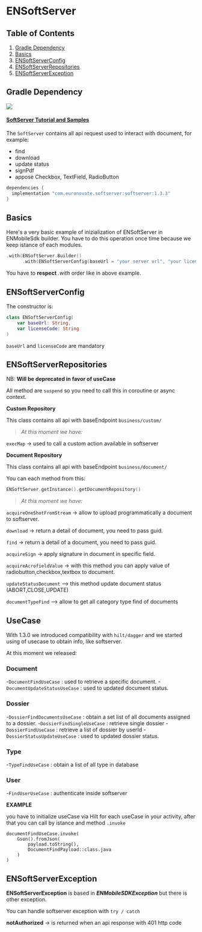 # ENSoftServer

## Table of Contents
1. [Gradle Dependency](#gradle-dependency)
2. [Basics](#basics)
3. [ENSoftServerConfig](#ENSoftServerConfig)
4. [ENSoftServerRepositories](#ENSoftServerRepositories)
5. [ENSoftServerException](#ENSoftServerException)


## Gradle Dependency
![](https://badgen.net/badge/stable/1.3.3/blue)

#### [SoftServer Tutorial and Samples](softserver/readme.md)

The `SoftServer` contains all api request used to interact with document, for example:

* find 
* download
* update status 
* signPdf
* appose Checkbox, TextField, RadioButton

```gradle
dependencies {
  implementation "com.euronovate.softserver:softserver:1.3.3"
}
```

## Basics

Here's a very basic example of inizialization of ENSoftServer in ENMobileSdk builder. You have to do this operation once time because we keep istance of each modules.

```kotlin
.with(ENSoftServer.Builder()
      .with(ENSoftServerConfig(baseUrl = "your server url", "your license key")).build())
```

You have to **respect** *.with* order like in above example.

## ENSoftServerConfig

The constructor is: 

```kotlin
class ENSoftServerConfig(
    var baseUrl: String,
    var licenseCode: String
)
```

`baseUrl` and `licenseCode` are mandatory

## ENSoftServerRepositories

NB: **Will be deprecated in favor of useCase**

All method are `suspend` so you need to call this in coroutine or async context.

**Custom Repository**

This class contains all api with baseEndpoint `business/custom/`

> *At this moment we have:*

`execMap` -> used to call a custom action available in softserver

**Document Repository**

This class contains all api with baseEndpoint `business/document/`

You can each method from this:

```kotlin
ENSoftServer.getInstance().getDocumentRepository()
``` 

> *At this moment we have:*

`acquireOneShotFromStream` -> allow to upload programmatically a document to softserver.

`download` -> return a detail of document, you need to pass guid.

`find` -> return a detail of a document, you need to pass guid.

`acquireSign` -> apply signature in document in specific field.

`acquireAcrofieldValue` -> with this method you can apply value of radiobutton,checkbox,textbox to document.

`updateStatusDocument` --> this method update document status (ABORT,CLOSE,UPDATE)

`documentTypeFind` --> allow to get all category type find of documents


## UseCase

With 1.3.0 we introduced compatibility with `hilt/dagger` and we started using of usecase to obtain info, like softserver.

At this moment we released:

### Document

-`DocumentFindUseCase` : used to retrieve a specific document.
-`DocumentUpdateStatusUseCase` : used to updated document status.

### Dossier

-`DossierFindDocumentsUseCase` : obtain a set list of all documents assigned to a dossier.
-`DossierFindSingleUseCase` : retrieve single dossier
-`DossierFindUseCase` : retrieve a list of dossier by userId
-`DossierStatusUpdateUseCase` : used to updated dossier status.

### Type

-`TypeFindUseCase` : obtain a list of all type in database

### User

-`FindUserUseCase` : authenticate inside softserver

**EXAMPLE** 

you have to initialize useCase via Hilt for each useCase in your activity, after that you can call by istance and method `.invoke`

```
documentFindUseCase.invoke(  
    Gson().fromJson(  
        payload.toString(),  
        DocumentFindPayload::class.java  
    )  
)
```

## ENSoftServerException

**ENSoftServerException** is based in ***ENMobileSDKException*** but there is other exception.

You can handle softserver exception with `try / catch`

**notAuthorized** -> is returned when an api response with 401 http code